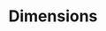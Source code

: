 ---
bigquery: https://console.cloud.google.com/bigquery?p=covid-19-dimensions-ai&page=table&d=data&t=publications
contributors:
- Digital Science
cost: Free for personal, non-commercial use.
description: Dimensions contains more than 100 million publications, ranging from
  articles published in scholarly journals, books and book chapters, to preprints
  and conference proceedings. All publications are contextualized with linked data
  sets, funding, publications, patents, clinical trials, and policy documents. You
  can also view associated categories, funders, institutions, and researcher profiles.
documentation: https://docs.dimensions.ai/bigquery/index.html
last_edit: Fri, 01 Dec 2023 18:12:49 GMT
location: https://www.dimensions.ai/products/free/
maintained_by: Digital Science, https://www.digital-science.com/
open_access: 'FALSE'
schema_fields:
- gender
- current_assignee
- research_orgs
- funding_eur
- research_org_state_names
- overall_status
- publication_ids
- external_ids
- funding_currency
- end_date
- funder_orgs
- clinical_trial_ids
- title
- funding_amount
- book_title
- editors
- publisher
- repository_name
- funding_chf
- active_years
- research_org_country_names
- embargo_date
- labels
- funder_countries
- research_org_countries
- date_imported_gbq
- conference
- funding_cad
- priority_date
- associated_publication_arxiv_id
- links
- expiration_date
- family_members_ids
- type
- source_id
- mesh_terms
- kind
- associated_grant_ids
- closed
- study_outcome_measures
- open_access_categories_v2
- funding_gbp
- primary_completion_date
- funder_org
- granted_date
- federal_support
- pages
- parent_id
- legal_events
- application_number
- category_icrp_ct
- citation_string
- funding_nzd
- current_assignee_countries
- acknowledgements
- study_arms
- supporting_grant_ids
- start_date
- category_hra
- registry
- study_designs
- legal_status
- cpc
- associated_publication_id
- funding_details
- original_abstract
- granted_year
- associated_publication_pmid
- cited_by_ids
- funding_schemes
- repository_id
- original_assignee_countries
- metrics
- altmetrics
- relationships
- study_participants
- associated_publication_doi
- date
- repository_dois
- acronym
- license
- interventions
- original_assignee
- journal
- date_modified
- address
- researcher_ids
- category_for
- patent_ids
- category_sdg
- aliases
- study_maximum_age
- primary_completion_year
- project_numbers
- study_minimum_age
- repository_url
- brief_title
- funding_jpy
- date_print
- figures_amount
- filing_status
- category_bra
- proceedings_title
- original_assignee_orgs
- reference_ids
- conditions
- date_normal
- funder_org_countries
- research_org_state_codes
- secondary_ids
- category_hrcs_rac
- copyright_statement
- created_date
- family_count
- current_assignee_orgs
- subtitles
- original_title
- funder_org_state_codes
- year
- description
- concepts
- foa_number
- study_eligibility_criteria
- jurisdiction
- established
- publication_year
- publication_date
- funder_org_cities
- wikipedia_url
- mesh_headings
- end_year
- abstract
- isbn
- status
- research_org_city_names
- start_year
- ipcr
- keywords
- filing_date
- citations_count
- issue
- categories
- category_uoa
- authors
- redirect
- funding_cny
- assignee_countries
- arxiv_id
- eisbn
- pmcid
- category_rcdc
- assignee_orgs
- category_hrcs_hc
- open_access_categories
- filing_year
- linkout
- resulting_publication_doi
- date_inserted
- family_id
- claims_amount
- expiration_year
- funding_section
- acronyms
- organisation_details
- date_online
- phase
- funding_usd
- id
- funding_aud
- doi
- investigators
- citations
- name
- volume
- language
- priority_year
- category_icrp_cso
- inventor_names
- journal_lists
- email_address
- funder_org_acronyms
- study_type
- orange_book
- book_series_title
- types
- pmid
- document_type
- resulting_publication_ids
- grant_number
- research_org_cities
shortname: dimensions
tags:
- scholarly literature
- patents
- funding
- clinical trials
- academic profiles
- medical
terms_of_use: 'Use of both the Dimensions COVID-19 dataset and full Dimensions dataset
  are subject to the Dimensions Terms of use: https://www.dimensions.ai/policies-terms-legal '
title: Dimensions
uuid: dcff88bd-fe6b-4fdb-8159-809bf9d7bc1c
versioning: 'FALSE'
---